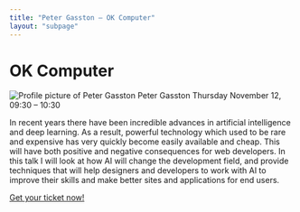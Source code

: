 ```yaml
---
title: "Peter Gasston — OK Computer"
layout: "subpage"
---
```


<div class="speaker-intro clearfix">
  <h1>OK Computer</h1>

  <div class="speaker-slot">
    <img src="/img/speakers/speaker-peter-gasston.jpg" alt="Profile picture of Peter Gasston" class="speaker-image">
    <span>Peter Gasston</span>
    Thursday November 12,
    09:30 – 10:30
  </div>
</div>

In recent years there have been incredible advances in artificial intelligence and deep learning. As a result, powerful technology which used to be rare and expensive has very quickly become easily available and cheap. This will have both positive and negative consequences for web developers. In this talk I will look at how AI will change the development field, and provide techniques that will help designers and developers to work with AI to improve their skills and make better sites and applications for end users.

<p class="center-text">
  <a href="https://ti.to/rocketconf-amsterdam/2015" class="button">Get your ticket now!</a>
</p>











